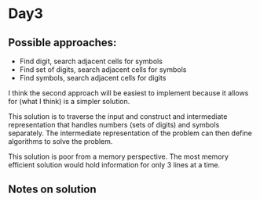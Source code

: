 # Day3

## Possible approaches:

 - Find digit, search adjacent cells for symbols
 - Find set of digits, search adjacent cells for symbols
 - Find symbols, search adjacent cells for digits

 I think the second approach will be easiest to implement because it allows for (what I think) is a simpler solution. 

 This solution is to traverse the input and construct and intermediate representation that handles numbers (sets of digits) and symbols separately. The intermediate representation of the problem can then define algorithms to solve the problem.

 This solution is poor from a memory perspective. The most memory efficient solution would hold information for only 3 lines at a time.

## Notes on solution

